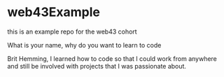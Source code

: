 # web43Example
this is an example repo for the web43 cohort


What is your name, why do you want to learn to code

Brit Hemming, I learned how to code so that I could work from anywhere and still be involved with projects that I was passionate about. 
